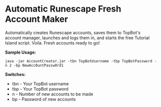 Automatic Runescape Fresh Account Maker
========================
    
Automatically creates Runescape accounts, saves them to TopBot's account manager, launches and logs them in, and starts the free Tutorial Island script. Voila. Fresh accounts ready to go!

**Sample Usage:**
```
java -jar AccountCreator.jar -tbn TopBotUsername -tbp TopBotPassword -n 2 -bp NewAcc0untPassw0rd1
```

**Switches:**
- tbn - Your TopBot username
- tbp - Your TopBot password
- n - Number of new accounts to be made
- bp - Password of new accounts
